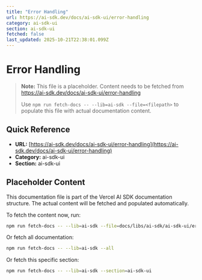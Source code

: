 ```yaml
---
title: "Error Handling"
url: https://ai-sdk.dev/docs/ai-sdk-ui/error-handling
category: ai-sdk-ui
section: ai-sdk-ui
fetched: false
last_updated: 2025-10-21T22:38:01.099Z
---
```


# Error Handling

> **Note:** This file is a placeholder. Content needs to be fetched from https://ai-sdk.dev/docs/ai-sdk-ui/error-handling
>
> Use `npm run fetch-docs -- --lib=ai-sdk --file=<filepath>` to populate this file with actual documentation content.

## Quick Reference

- **URL:** [https://ai-sdk.dev/docs/ai-sdk-ui/error-handling](https://ai-sdk.dev/docs/ai-sdk-ui/error-handling)
- **Category:** ai-sdk-ui
- **Section:** ai-sdk-ui

## Placeholder Content

This documentation file is part of the Vercel AI SDK documentation structure.
The actual content will be fetched and populated automatically.

To fetch the content now, run:

```bash
npm run fetch-docs -- --lib=ai-sdk --file=docs/libs/ai-sdk/ai-sdk-ui/error-handling.md
```

Or fetch all documentation:

```bash
npm run fetch-docs -- --lib=ai-sdk --all
```

Or fetch this specific section:

```bash
npm run fetch-docs -- --lib=ai-sdk --section=ai-sdk-ui
```
